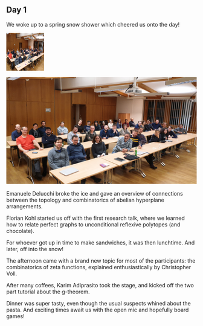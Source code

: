 ---
---
## Day 1 
We woke up to a spring snow shower which cheered us onto the day!

<img src="./Foto1.jpg" width="100" height="100">

![](Foto1.jpg)

Emanuele Delucchi broke the ice and gave an overview of connections between the topology and combinatorics of abelian hyperplane arrangements.

Florian Kohl started us off with the first research talk, where we learned how to relate perfect graphs to unconditional reflexive polytopes (and chocolate).

For whoever got up in time to make sandwiches, it was then lunchtime. And later, off into the snow!

The afternoon came with a brand new topic for most of the participants: the combinatorics of zeta functions, explained enthusiastically by Christopher Voll. 

After many coffees, Karim Adiprasito took the stage, and kicked off the two part tutorial about the g-theorem.

Dinner was super tasty, even though the usual suspects whined about the pasta. And exciting times await us with the open mic and hopefully board games!


